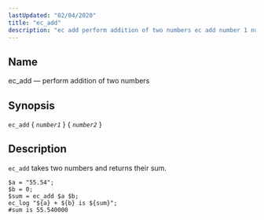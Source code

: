 ```yaml
---
lastUpdated: "02/04/2020"
title: "ec_add"
description: "ec add perform addition of two numbers ec add number 1 number 2 ec add takes two numbers and returns their sum Example 16 25 ec add example..."
---
```


<a name="sieve.ref.ec_add"></a> 
## Name

ec_add — perform addition of two numbers

## Synopsis

`ec_add` { *`number1`* } { *`number2`* }

<a name="idp29156912"></a> 
## Description

`ec_add` takes two numbers and returns their sum.

<a name="example.ec_add"></a> 


```
$a = "55.54";
$b = 0;
$sum = ec_add $a $b;
ec_log "${a} + ${b} is ${sum}";
#sum is 55.540000
```